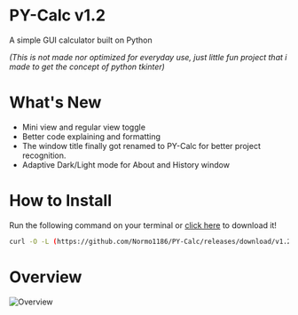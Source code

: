 # PY-Calc v1.2

A simple GUI calculator built on Python

*(This is not made nor optimized for everyday use, just little fun project that i made to get the concept of python tkinter)*

# What's New

- Mini view and regular view toggle 
- Better code explaining and formatting
- The window title finally got renamed to PY-Calc for better project recognition.
- Adaptive Dark/Light mode for About and History window

# How to Install
Run the following command on your terminal or [click here](https://github.com/Normo1186/PY-Calc/releases/download/v1.2/calc.py) to download it!
``` bash
curl -O -L (https://github.com/Normo1186/PY-Calc/releases/download/v1.2/calc.py)
```

# Overview

![Overview](https://github.com/Normo1186/PY-Calc/releases/download/v1.2/overview.png)
